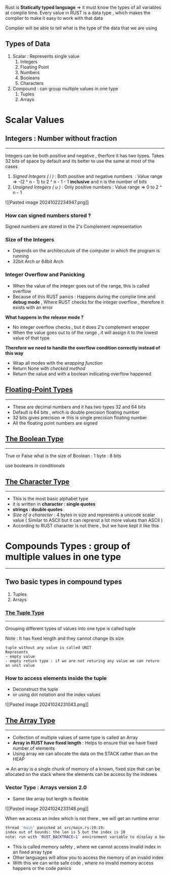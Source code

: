Rust is **Statically typed language** => it must know the types of all variables at complie time. Every value in RUST is a data type , which makes the complier to make it easy to work with that data

Complier will be able to tell what is the type of the data that we are using 
## Types of Data 
1. Scalar : Represents single value
	1. Integers
	2. Floating Point
	3. Numbers
	4. Booleans
	5. Characters
2. Compound : can group multiple values in one type
	1. Tuples 
	2. Arrays

# Scalar Values

## Integers : Number without fraction
---
Integers can be both positive and negative , therfore it has two types. Takes 32 bits of space by default and its better to use the same at most of the cases
1. *Signed Integers ( i )* : Both positive and negative numbers  : Value range => -(2 ^ n - 1) to 2 ^ n - 1 - 1 **inclusive** and n is the number of bits
2. *Unsigned Integers ( u )* : Only positive numbers : Value range => 0 to 2 ^ n - 1

![[Pasted image 20241022234947.png]]
### How can signed numbers stored ?

Signed numbers are stored in the 2's Complement representation


### Size of the Integers 

- Depends on the architecuture of the computer in which the program is running
- 32bit Arch or 64bit Arch


### Integer Overflow and Panicking

- When the value of the integer goes out of the range, this is called overflow 
- Because of this RUST panics : Happens during the complie time and **debug mode** , Where RUST checks for the integer overflow , therefore it exists with an error 

**What happens in the release mode ?**

- No integer overflow checks , but it does 2's complement wrapper
- When the value goes out to of the range , it will assign it to the lowest value of that type

**Therefore we need to handle the overflow condition correctly instead of this way**
- Wrap all modes with the *wrapping function*
- Return None with *checked method*
- Return the value and with a boolean indicating overflow happened

## [Floating-Point Types](https://doc.rust-lang.org/book/ch03-02-data-types.html#floating-point-types)
---
- These are decimal numbers and it has two types 32 and 64 bits
- Default is 64 bits , which is double precision floating number
- 32 bits gives precision => this is single precision floating number
- All the floating point numbers are signed 

## [The Boolean Type](https://doc.rust-lang.org/book/ch03-02-data-types.html#the-boolean-type)
---
True or False
what is the size of Boolean : 1 byte : 8 bits

use booleans in conditionals


## [The Character Type](https://doc.rust-lang.org/book/ch03-02-data-types.html#the-character-type)
---
- This is the most basic alphabet type
- it is written in **character : single quotes**
- **strings : double quotes**
- *Size of a character* : 4 bytes in size and represents a unicode scalar value ( Similar to ASCII but it can reprenst a lot more values than ASCII )
- According to RUST character is not there , but we have kept it like this

# Compounds Types : group of multiple values in one type

---
## Two basic types in compound types
1. Tuples
2. Arrays
### [The Tuple Type](https://doc.rust-lang.org/book/ch03-02-data-types.html#the-tuple-type)
---

Grouping different types of values into one type is called tuple

Note : It has fixed length and they cannot change its size

```
tuple without any value is called UNIT
Represents
- empty value
- empty return type : if we are not returing any value we can return an unit value
```
### How to access elements inside the tuple

- Deconstruct the tuple
- or using dot notation and the index values

![[Pasted image 20241024231043.png]]


## [The Array Type](https://doc.rust-lang.org/book/ch03-02-data-types.html#the-array-type)

---

- Collection of multiple values of same type is called an Array
- **Array in RUST have fixed length** : Helps to ensure that we have fixed number of elements
- Using array we can allocate the data on the STACK rather than on the HEAP

=> An array is a single chunk of memory of a known, fixed size that can be allocated on the stack where the elements can be access by the indexes
### Vector Type : Arrays version 2.0

- Same like array but length is flexible

![[Pasted image 20241024233148.png]]

When we access an index which is not there , we will get an runtime error

```bash
thread 'main' panicked at src/main.rs:19:19:
index out of bounds: the len is 5 but the index is 10
note: run with `RUST_BACKTRACE=1` environment variable to display a backtrace
```

- This is called memory safety , where we cannot access invalid index in an fixed array type
- Other languages will allow you to access the memory of an invalid index
- With this we can write safe code , where no invalid memory access happens or the code panics 
